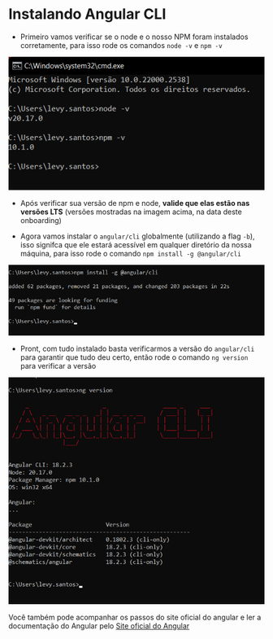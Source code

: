 # Instalando Angular CLI

- Primeiro vamos verificar se o node e o nosso NPM foram instalados corretamente, para isso rode os comandos `node -v` e `npm -v`

![Verificando as versões do node e NPM](../public/images/angular1.png)

- Após verificar sua versão de npm e node, **valide que elas estão nas versões LTS** (versões mostradas na imagem acima, na data deste onboarding)

- Agora vamos instalar o `angular/cli` globalmente (utilizando a flag `-b`), isso signifca que ele estará acessível em qualquer diretório da nossa máquina, para isso rode o comando `npm install -g @angular/cli`

![Instalando `angular/cli` globalmente](../public/images/angular2.png)

- Pront, com tudo instalado basta verificarmos a versão do `angular/cli` para garantir que tudo deu certo, então rode o comando `ng version` para verificar a versão

![Verificando a versão `angular/cli` instalado](../public/images/angular3.png)

Você também pode acompanhar os passos do site oficial do angular e ler a documentação do Angular pelo [Site oficial do Angular](https://v17.angular.io/cli)
